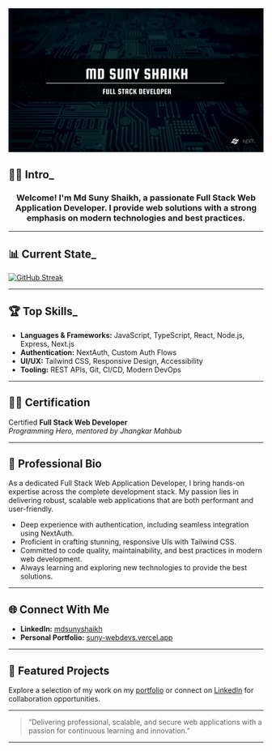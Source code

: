 <a href="https://suny-webdevs.vercel.app">
<img src="https://github.com/suny-webdevs/suny-webdevs/blob/main/photos/banner.png" alt="Banner" />
</a>

## 👨‍💻 Intro_

<h3 align="center">
  Welcome! I'm Md Suny Shaikh, a passionate Full Stack Web Application Developer. I provide web solutions with a strong emphasis on modern technologies and best practices.
</h3>

---

## 📊 Current State_

[![GitHub Streak](https://streak-stats.demolab.com?user=suny-webdevs&theme=dark)](https://git.io/streak-stats)

---

## 🏆 Top Skills_

- **Languages & Frameworks:** JavaScript, TypeScript, React, Node.js, Express, Next.js
- **Authentication:** NextAuth, Custom Auth Flows
- **UI/UX:** Tailwind CSS, Responsive Design, Accessibility
- **Tooling:** REST APIs, Git, CI/CD, Modern DevOps

---

## 👨‍🎓 Certification

Certified **Full Stack Web Developer**  
*Programming Hero, mentored by Jhangkar Mahbub*

---

## 💼 Professional Bio

As a dedicated Full Stack Web Application Developer, I bring hands-on expertise across the complete development stack. My passion lies in delivering robust, scalable web applications that are both performant and user-friendly.

- Deep experience with authentication, including seamless integration using NextAuth.
- Proficient in crafting stunning, responsive UIs with Tailwind CSS.
- Committed to code quality, maintainability, and best practices in modern web development.
- Always learning and exploring new technologies to provide the best solutions.

---

## 🌐 Connect With Me

- **LinkedIn:** [mdsunyshaikh](https://linkedin.com/in/mdsunyshaikh)
- **Personal Portfolio:** [suny-webdevs.vercel.app](https://suny-webdevs.vercel.app)

---

## 📂 Featured Projects

Explore a selection of my work on my [portfolio](https://suny-webdevs.vercel.app) or connect on [LinkedIn](https://linkedin.com/in/mdsunyshaikh) for collaboration opportunities.

---

> “Delivering professional, scalable, and secure web applications with a passion for continuous learning and innovation.”

---
